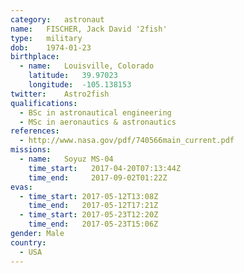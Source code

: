 ```yaml
---
category:	astronaut
name:	FISCHER, Jack David '2fish'
type:	military
dob:	1974-01-23
birthplace:
  - name:	Louisville, Colorado
    latitude:	39.97023
    longitude:	-105.138153
twitter:	Astro2fish
qualifications:
  - BSc in astronautical engineering
  - MSc in aeronautics & astronautics
references:
  - http://www.nasa.gov/pdf/740566main_current.pdf
missions:
  - name:	Soyuz MS-04
    time_start:   2017-04-20T07:13:44Z
    time_end:     2017-09-02T01:22Z
evas:
  - time_start: 2017-05-12T13:08Z
    time_end:   2017-05-12T17:21Z
  - time_start:	2017-05-23T12:20Z
    time_end:	2017-05-23T15:06Z
gender:	Male
country:
  - USA
---
```

